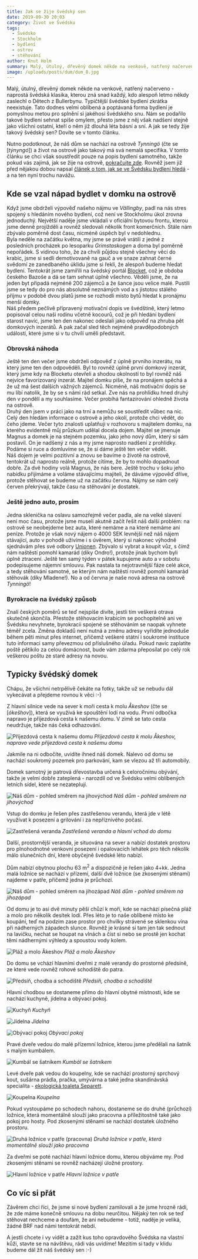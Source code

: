 ```yaml
---
title: Jak se žije švédský sen
date: 2019-09-30 20:03
category: Život ve Švédsku
tags:
  - Švédsko
  - Stockholm
  - bydlení
  - ostrov
  - stěhování
author: Knut Holm
summary: Malý, útulný, dřevěný domek někde na venkově, natřený načerveno - naprostá švédská klasika, kterou zná snad každý, kdo alespoň letmo někdy zaslechl o Dětech z Bullerbynu. Typičtější švédské bydlení zkrátka neexistuje. Tato dodnes velmi oblíbená a poptávaná forma bydlení je pomyslnou metou pro splnění si jakéhosi švédského snu. Nám se podařilo takové bydlení sehnat spíše omylem, přesto jsme z něj však nadšení stejně jako všichni ostatní, kteří o něm již dlouhá léta básní a sní. A jak se tedy žije takový švédský sen? Dovíte se v tomto článku.
image: /uploads/posts/dum/dum_8.jpg
---
```


Malý, útulný, dřevěný domek někde na venkově, natřený načerveno - naprostá švédská klasika, kterou zná snad každý, kdo alespoň letmo někdy zaslechl o Dětech z Bullerbynu. Typičtější švédské bydlení zkrátka neexistuje. Tato dodnes velmi oblíbená a poptávaná forma bydlení je pomyslnou metou pro splnění si jakéhosi švédského snu. Nám se podařilo takové bydlení sehnat spíše omylem, přesto jsme z něj však nadšení stejně jako všichni ostatní, kteří o něm již dlouhá léta básní a sní. A jak se tedy žije takový švédský sen? Dovíte se v tomto článku.

Nutno podotknout, že náš dům se nachází na ostrově _Tynningö_ (čte se [_týnyngó_]) a život na ostrově jako takový má svá nemalá specifika. V tomto článku se chci však soustředit pouze na popis bydlení samotného, takže pokud vás zajímá, jak se žije na ostrově, [pokračujte zde](/blog/ostrovan-tvrdy-chleba-ma). Rovněž jsem již před nějakou dobou napsal [článek o tom, jak se ve Švédsku bydlení hledá](/blog/hledani-bydleni-ve-svedsku) - a na ten nyní trochu navážu. 

## Kde se vzal nápad bydlet v domku na ostrově

Když jsme obdrželi výpověď našeho nájmu ve _Vällingby_, padl na nás stres spojený s hledáním nového bydlení, což není ve Stockholmu úkol zrovna jednoduchý. Největší naděje jsme vkládali v oficiální bytovou frontu, kterou jsme denně projížděli a rovněž sledovali několik front komerčních. Stále nám zbývalo poměrně dost času, nicméně úspěch byl v nedohlednu.  
Byla neděle na začátku května, my jsme se právě vrátili z jedné z posledních procházek po lesoparku _Grimstaskogen_ a doma byl poměrně nepořádek. S vidinou toho, že za chvíli půjdou stejně všechny věci do krabic, jsme si sedli demotivovaně na gauč a ve snaze zahnat černé svědomí ze zanedbaného úklidu jsme si řekli, že alespoň budeme hledat bydlení. Tentokrát jsme zamířili na švédský portál [Blocket](https://www.blocket.se/), což je obdoba českého Bazoše a dá se tam sehnat úplně všechno. Věděli jsme, že na jeden byt připadá nejméně 200 zájemců a že šance jsou velice malé. Pustili jsme se tedy do pro nás absolutně neznámých vod a s jistotou stálého příjmu v podobě dvou platů jsme se rozhodli místo bytů hledat k pronájmu menší domky.  
Náš předem pečlivě připravený motivační dopis ve švédštině, který letmo popisoval celou naši rodinu včetně kocourů, což je při hledání bydlení starost navíc, jsme ten den nakonec odeslali jako odpověď na zhruba pět domkových inzerátů. A pak začal sled těch nejméně pravděpodobných událostí, které jsme si v tu chvílí uměli představit.

### Obrovská náhoda

Ještě ten den večer jsme obdrželi odpověď z úplně prvního inzerátu, na který jsme ten den odpověděli. Byl to rovněž úplně první domkový inzerát, který jsme kdy na Blocketu otevřeli a shodou okolností to byl rovněž náš nejvíce favorizovaný inzerát. Majitel domku píše, že na pronájem spěchá a že už má šest dalších vážných zájemců. Nicméně, náš motivační dopis se mu líbí natolik, že by se s námi rád setkal. Zve nás na prohlídku hned druhý den v pondělí a my souhlasíme. Večer probíhá fantazírování ohledně života na ostrově.  
Druhý den jsem v práci jako na trní a nemůžu se soustředit vůbec na nic. Celý den hledám informace o ostrově a jeho okolí, protože chci vědět, do čeho jdeme. Večer tyto znalosti uplatňuji v rozhovoru s majitelem domku, na kterého evidentně můj průzkum udělal docela dojem. Majitel se jmenuje Magnus a domek je na stejném pozemku, jako jeho nový dům, který si sám postavil. On je nadšený z nás a my jsme naprosto nadšení z prohlídky. Podáme si ruce a domluvíme se, že si dáme ještě ten večer vědět.  
Náš dojem je velmi pozitivní a znovu se bavíme o životě na ostrově, tentokrát už naprosto reálně, protože cítíme, že by to mohlo dopadnout dobře. Za dvě hodiny volá Magnus, že nás bere. Ještě trochu v šoku jeho nabídku přijímáme a voláme stávajícímu majiteli, že dáváme výpověď dříve, protože stěhovat se budeme už na začátku června. Nájmy se nám celý červen překrývají, takže času na stěhování je dostatek.  

### Ještě jedno auto, prosím

Jedna sklenička na oslavu samozřejmě večer padla, ale na velké slavení není moc času, protože jsme museli akutně začít řešit náš další problém: na ostrově se neobejdeme bez auta, které nemáme a na které nemáme ani peníze. Protože je však nový nájem o 4000 SEK levnější než náš nájem stávající, auto v pohodě uživíme i s úvěrem, který si nakonec výhodně sjednávám přes své odbory [Unionen](https://www.unionen.se/). Zbývalo si vybrat a koupit vůz, s čímž nám naštěstí pomohl kamarád (díky Ondro!), protože jinak bychom byli úplně ztracení. Ještě ten samý týden v pátek kupujeme auto a v sobotu podepisujeme nájemní smlouvu. Pak nastala ta nejotravnější fáze celé akce, a tedy stěhování samotné, se kterým nám naštěstí rovněž pomohl kamarád stěhovák (díky Mladene!). No a od června je naše nová adresa na ostrově _Tynningö_!

### Byrokracie na švédský způsob

Znalí českých poměrů se teď nejspíše divíte, jestli tím veškerá otrava skutečně skončila. Přestože stěhovacím krabicím se pochopitelně ani ve Švédsku nevyhnete, byrokracii spojené se stěhováním se naopak vyhnete téměř zcela. Změna dokladů není nutná a změnu adresy vyřídíte jednoduše během pěti minut přes internet, přičemž veškeré státní i soukromé instituce tuto informaci samy převezmou od příslušného úřadu. Pokud navíc zaplatíte poště pětikilo za celou domácnost, bude vám zdarma přeposílat po celý rok veškerou poštu ze staré adresy na novou.

## Typicky švédský domek

Chápu, že všichni netrpělivě čekáte na fotky, takže už se nebudu dál vykecávat a přejdeme rovnou k věci :-)

Z hlavní silnice vede na sever k moři cesta k molu _Åkeshov_ (čte se [_ókešhov_]), která se využívá ke spouštění lodí na vodu. První odbočka napravo je příjezdová cesta k našemu domu. V zimě se tato cesta neudržuje, takže nás čeká odhazování.

![Příjezdová cesta k našemu domu](/uploads/posts/dum/dum_5.jpg)
*Příjezdová cesta k molu Åkeshov, napravo vede příjezdová cesta k našemu domu* 

Jakmile na ni odbočíte, uvidíte ihned náš domek. Nalevo od domu se nachází soukromý pozemek pro parkování, kam se vlezou až tři automobily.

Domek samotný je patrová dřevostavba určená k celoročnímu obývání, takže je velmi dobře zateplená - narozdíl od ve Švédsku velmi oblíbených letních sídel, které se nezateplují. 

![Náš dům - pohled směrem na jihovýchod](/uploads/posts/dum/dum_8.jpg)
*Náš dům - pohled směrem na jihovýchod* 

Vstup do domku je řešen přes zastřešenou verandu, která jde v létě využívat k posezení a grilování i za nepříznivého počasí. 

![Zastřešená veranda](/uploads/posts/dum/dum_9.jpg)
*Zastřešená veranda a hlavní vchod do domu*

Další, prostornější veranda, je situována na sever a nabízí dostatek prostoru pro plnohodnotné venkovní posezení i opalovacích lehátek pro těch několik málo slunečních dní, které obyčejně švédské léto nabízí.

Dům nabízí obytnou plochu 63 m<sup>2</sup> a dispozičně je řešen jako 4+kk. Jedna malá ložnice se nachází v přízemí, další dvě ložnice (se zkosenými stěnami) najdeme v patře, přičemž jedna je průchozí.

![Náš dům - pohled směrem na jihozápad](/uploads/posts/dum/dum_3.jpg)
*Náš dům - pohled směrem na jihozápad*

Od domu je to asi dvě minuty pěší chůzí k moři, kde se nachází písečná pláž a molo pro několik desítek lodí. Přes léto je to naše oblíbené místo ke koupání, teď na podzim zase prostor pro chvilky strávené se sklenkou vína při nádherných západech slunce. Rovněž je krásné si tam jen tak sednout na lavičku, nechat se houpat na vlnách a číst si nebo se prostě jen kochat těmi nádhernými výhledy a spoustou vody kolem.

![Pláž a molo Åkeshov](/uploads/posts/dum/dum_13.jpg)
*Pláž a molo Åkeshov*

Do domu se vchází hlavními dveřmi z malé verandy do prostorné předsíně, ze které vede rovněž rohové schodiště do patra. 

![Předsíň, chodba a schodiště](/uploads/posts/dum/dum_12.jpg)
*Předsíň, chodba a schodiště*

Hlavní chodbou se dostaneme přímo do hlavní obytné místnosti, kde se nachází kuchyně, jídelna a obývací pokoj. 

![Kuchyň](/uploads/posts/dum/dum_2.jpg)
*Kuchyň*

![Jídelna](/uploads/posts/dum/dum_4.jpg)
*Jídelna*

![Obývací pokoj](/uploads/posts/dum/dum_11.jpg)
*Obývací pokoj*

Pravé dveře vedou do malé přízemní ložnice, kterou jsme předělali na šatník s malým kumbálem.

![Kumbál se šatníkem](/uploads/posts/dum/dum_1.jpg)
*Kumbál se šatníkem*

Levé dveře pak vedou do koupelny, kde se nachází prostorný sprchový kout, sušárna prádla, pračka, umývárna a také jedna skandinávská specialita - [ekologická toaleta Separett](https://www.idnes.cz/bydleni/koupelna/separacni-a-kompostovaci-toaleta.A140414_123613_koupelna_rez).

![Koupelna](/uploads/posts/dum/dum_10.jpg)
*Koupelna*

Pokud vystoupáme po schodech nahoru, dostaneme se do druhé (průchozí) ložnice, která momentálně slouží jako pracovna a příležitostně také jako pokoj pro hosty. Pod zkosenými stěnami se nachází dostatek úložného prostoru.

![Druhá ložnice v patře (pracovna)](/uploads/posts/dum/dum_7.jpg)
*Druhá ložnice v patře, která momentálně slouží jako pracovna*

Za dveřmi se poté nachází hlavní ložnice domu, kterou obýváme my. Pod zkosenými stěnami se rovněž nacházejí úložné prostory.

![Hlavní ložnice v patře](/uploads/posts/dum/dum_6.jpg)
*Hlavní ložnice v patře* 

## Co víc si přát

Závěrem chci říci, že jsme si nové bydlení zamilovali a že jsme hrozně rádi, že zde máme konečně smlouvu na dobu neurčitou. Nějaký ten rok se teď stěhovat nechceme a doufám, že ani nebudeme - totiž, naděje je veliká, žádné BRF nad námi tentokrát nebdí.

A jestli chcete i vy vidět a zažít kus toho opravdového Švédska na vlastní kůži, stavte se na návštěvu, rádi vás uvidíme! Mezitím si tady v klidu budeme dál žít náš švédský sen :-)
